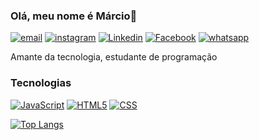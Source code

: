### Olá, meu nome é Márcio👋


[![email](	https://img.shields.io/badge/Gmail-D14836?style=for-the-badge&logo=gmail&logoColor=white)](https://marcio060498@gmail.com)
[![instagram](https://img.shields.io/badge/Instagram-E4405F?style=for-the-badge&logo=instagram&logoColor=white)](https://www.instagram.com/marcinhocdds/)
[![Linkedin](https://img.shields.io/badge/LinkedIn-0077B5?style=for-the-badge&logo=linkedin&logoColor=white)](https://www.linkedin.com/in/marcio-cesar-dias-da-silva-3b572522a/)
[![Facebook](https://img.shields.io/badge/Facebook-1877F2?style=for-the-badge&logo=facebook&logoColor=white)](https://www.facebook.com/marcio.cesar.7739)
[![whatsapp](https://img.shields.io/badge/WhatsApp-25D366?style=for-the-badge&logo=whatsapp&logoColor=white)](https://api.whatsapp.com/send?phone=5513997379899&text=Ol%C3%A1!)


Amante da tecnologia, estudante de programação
### Tecnologias 
[![JavaScript](	https://img.shields.io/badge/JavaScript-14354C?style=for-the-badge&logo=javascript&logoColor=white)](https://github.com/marcionogit)
[![HTML5](https://img.shields.io/badge/HTML5-E34F26?style=for-the-badge&logo=html5&logoColor=white)](https://github.com/marcionogit)
[![CSS](https://img.shields.io/badge/CSS3-1572B6?style=for-the-badge&logo=css3&logoColor=white)](https://github.com/marcionogit)

[![Top Langs](https://github-readme-stats.vercel.app/api/top-langs/?username=marcionogit&layout=compact&icons=true&theme=dark)](https://github.com/marcionogit/github-readme-stats)

